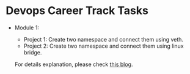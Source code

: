 # Devops Career Track Tasks

 - Module 1:
	 - Project 1: Create two namespace and connect them using veth.
	 - Project 2: Create two namespace and connect them using linux bridge. 

	For details explanation, please check [this blog](https://medium.com/@shehabahmedsayem94/linux-network-namespace-basics-88ea49af9181).
 
